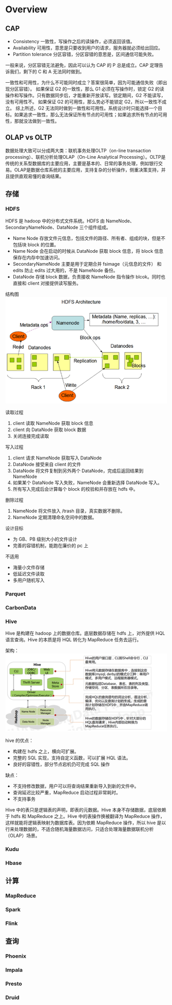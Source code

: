 # Overview

## CAP

- Consistency 一致性，写操作之后的读操作，必须返回该值。
- Availability 可用性，意思是只要收到用户的请求，服务器就必须给出回应。
- Partition tolerance 分区容错，分区容错的意思是，区间通信可能失败。

一般来说，分区容错无法避免，因此可以认为 CAP 的 P 总是成立。CAP 定理告诉我们，剩下的 C 和 A 无法同时做到。

一致性和可用性，为什么不可能同时成立？答案很简单，因为可能通信失败（即出现分区容错）。
如果保证 G2 的一致性，那么 G1 必须在写操作时，锁定 G2 的读操作和写操作。只有数据同步后，才能重新开放读写。锁定期间，G2 不能读写，没有可用性不。
如果保证 G2 的可用性，那么势必不能锁定 G2，所以一致性不成立。
综上所述，G2 无法同时做到一致性和可用性。系统设计时只能选择一个目标。如果追求一致性，那么无法保证所有节点的可用性；如果追求所有节点的可用性，那就没法做到一致性。

## OLAP vs OLTP
数据处理大致可以分成两大类：联机事务处理OLTP（on-line transaction processing）、联机分析处理OLAP（On-Line Analytical Processing）。OLTP是传统的关系型数据库的主要应用，主要是基本的、日常的事务处理，例如银行交易。OLAP是数据仓库系统的主要应用，支持复杂的分析操作，侧重决策支持，并且提供直观易懂的查询结果。 

## 存储
### HDFS
HDFS 是 hadoop 中的分布式文件系统。HDFS 由 NameNode、SecondaryNameNode、DataNode 三个组件组成。

- Name Node 存放文件元信息，包括文件的路径、所有者、组成的块，但是不包括块 block 的位置。
- Name Node 会在启动的时候从 DataNode 获取 block 信息，将 block 信息保存在内存中加速访问。
- SecondaryNameNode 主要是用于定期合并 fsimage（元信息的文件） 和 edits 防止 edits 过大用的，不是 NameNode 备份。
- DataNode 存储 block 数据，负责接收 NameNode 指令操作 blcok。同时也直接和 client 对接提供读写服务。

结构图
![](2020-02-20-15-16-56.png)

读取过程
1. client 读取 NameNode 获取 block 信息
2. client 向 DataNode 获取 block 数据
3. 关闭连接完成读取

写入过程
1. client 请求 NameNode 获取写入 DataNode
2. DataNode 接受来自 client 的文件
3. DataNode 将文件复制到另外两个 DataNode，完成后返回结果到 NameNode
4. 如果某个 DataNode 写入失败，NameNode 会重新选择 DataNode 写入。
5. 所有写入完成后会计算每个 block 的校验和并存放在 hdfs 中。

删除过程
1. NameNode 将文件放入 /trash 目录，真实数据不删除。
2. NameNode 定期清理命名空间中的数据。

设计目标
- 为 GB、PB 级别大小的文件设计
- 完善的容错机制，能跑在廉价的 pc 上

不适用
- 海量小文件存储
- 低延迟文件读取
- 多用户随机写入

### Parquet

### CarbonData

### Hive
Hive 是构建在 hadoop 上的数据仓库。底层数据存储在 hdfs 上，对外提供 HQL 语言查询。Hive 的本质是将 HQL 转化为 MapReduce 任务去运行。

架构：
![](2020-02-19-21-04-19.png)

hive 的优点：
- 构建在 hdfs 之上，横向可扩展。
- 完整的 SQL 实现，支持自定义函数，可以扩展 HQL 语法。
- 良好的容错性，部分节点宕机仍可完成 SQL 操作

缺点：
- 不支持修改数据，用户可以将查询结果重新导入到新的文件中。
- 查询延迟比较严重，MapReduce 启动过程非常耗时。
- 不支持事务

Hive 中的表只是逻辑表的声明，即表的元数据。Hive 本身不存储数据，底层依赖于 hdfs 和 MapReduce 之上。Hive 中的表操作换被翻译为 MapReduce 操作，这样就能将逻辑表映射为数据库表。因为依赖 MapReduce 操作，所以 hive 是以行来处理数据的，不适合随机海量数据访问，只适合处理海量数据联机分析（OLAP）场景。

### Kudu

### Hbase

## 计算
### MapReduce

### Spark

### Flink

## 查询

### Phoenix

### Impala

### Presto

### Druid